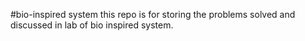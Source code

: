 #bio-inspired system
this repo is for storing the  problems solved and discussed in lab of bio inspired system.
